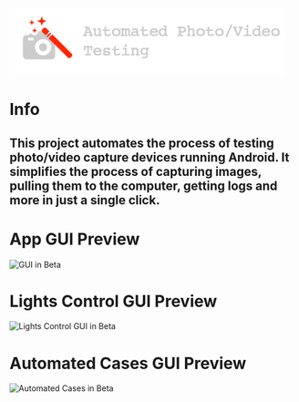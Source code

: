 ![Logo](https://github.com/maslyankov/Automated-Android-PhotoVideo-Testing/blob/master/images/automated-video-testing-header.png?raw=true "Logo Header")

# Info

## This project automates the process of testing photo/video capture devices running Android. It simplifies the process of capturing images, pulling them to the computer, getting logs and more in just a single click.


# App GUI Preview
![GUI in Beta](https://github.com/ttodorov9/acapture/blob/master/README/Beta/app-screenshot.jpg?raw=true "GUI in Beta")

# Lights Control GUI Preview
![Lights Control GUI in Beta](https://github.com/ttodorov9/acapture/blob/master/README/Beta/lights-test-screenshot.jpg?raw=true "Lights Control GUI in Beta")

# Automated Cases GUI Preview
![Automated Cases in Beta](https://github.com/ttodorov9/acapture/blob/master/README/Beta/Automated-cases-gui.jpg?raw=true "Automated Cases GUI in Beta")